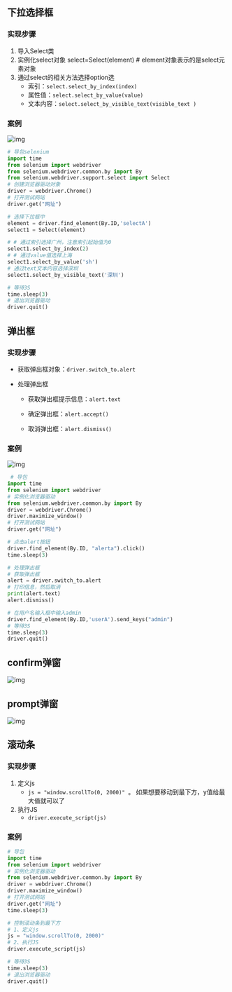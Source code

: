 ## 下拉选择框

### 实现步骤

1. 导入Select类 
2. 实例化select对象 select=Select(element) # element对象表示的是select元素对象
3. 通过select的相关方法选择option选
   - 索引：`select.select_by_index(index)` 
   - 属性值：`select.select_by_value(value) `
   - 文本内容：`select.select_by_visible_text(visible_text )` 

### 案例

![img](C:\Users\Bosco\Desktop\GitHub\Selenium\img\789.jpg)

```python
# 导包selenium
import time
from selenium import webdriver
from selenium.webdriver.common.by import By
from selenium.webdriver.support.select import Select
# 创建浏览器驱动对象
driver = webdriver.Chrome()
# 打开测试网站
driver.get("网址")

# 选择下拉框中
element = driver.find_element(By.ID,'selectA')
select1 = Select(element)

# # 通过索引选择广州，注意索引起始值为0
select1.select_by_index(2)
# # 通过value值选择上海
select1.select_by_value('sh')
# 通过text文本内容选择深圳
select1.select_by_visible_text('深圳')

# 等待3S
time.sleep(3)
# 退出浏览器驱动
driver.quit()
```



## 弹出框

### 实现步骤

-  获取弹出框对象：`driver.switch_to.alert`

- 处理弹出框 

  - 获取弹出框提示信息：`alert.text `

  - 确定弹出框：`alert.accept() `

  - 取消弹出框：`alert.dismiss()` 

### 案例

![img](C:\Users\Bosco\Desktop\GitHub\Selenium\img\802.jpg)

```python
 # 导包
import time
from selenium import webdriver
# 实例化浏览器驱动
from selenium.webdriver.common.by import By
driver = webdriver.Chrome()
driver.maximize_window()
# 打开测试网站
driver.get("网址")

# 点击alert按钮
driver.find_element(By.ID, "alerta").click()
time.sleep(3)

# 处理弹出框
# 获取弹出框
alert = driver.switch_to.alert
# 打印信息，然后取消
print(alert.text)
alert.dismiss()

# 在用户名输入框中输入admin
driver.find_element(By.ID,'userA').send_keys("admin")
# 等待3S
time.sleep(3)
driver.quit()
```



## confirm弹窗

![img](C:\Users\Bosco\Desktop\GitHub\Selenium\img\805.jpg)



## prompt弹窗

![img](C:\Users\Bosco\Desktop\GitHub\Selenium\img\808.jpg)



## 滚动条

### 实现步骤

1. 定义js
   -  `js = "window.scrollTo(0, 2000)" `。 如果想要移动到最下方，y值给最大值就可以了
2. 执行JS
   -  `driver.execute_script(js)`

### 案例

```python
# 导包
import time
from selenium import webdriver
# 实例化浏览器驱动
from selenium.webdriver.common.by import By
driver = webdriver.Chrome()
driver.maximize_window()
# 打开测试网站
driver.get("网址")
time.sleep(3)

# 控制滚动条到最下方
# 1、定义js
js = "window.scrollTo(0, 2000)"
# 2、执行JS
driver.execute_script(js)

# 等待3S
time.sleep(3)
# 退出浏览器驱动
driver.quit()
```